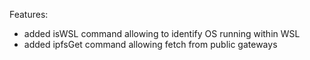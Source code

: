 Features:
* added isWSL command allowing to identify OS running within WSL
* added ipfsGet command allowing fetch from public gateways